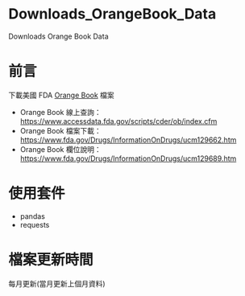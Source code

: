 # Downloads_OrangeBook_Data
Downloads Orange Book Data

# 前言
下載美國 FDA [Orange Book](https://www.accessdata.fda.gov/scripts/cder/ob/index.cfm) 檔案

- Orange Book 線上查詢： https://www.accessdata.fda.gov/scripts/cder/ob/index.cfm
- Orange Book 檔案下載： https://www.fda.gov/Drugs/InformationOnDrugs/ucm129662.htm
- Orange Book 欄位說明： https://www.fda.gov/Drugs/InformationOnDrugs/ucm129689.htm

# 使用套件

- pandas
- requests

# 檔案更新時間
每月更新(當月更新上個月資料)

